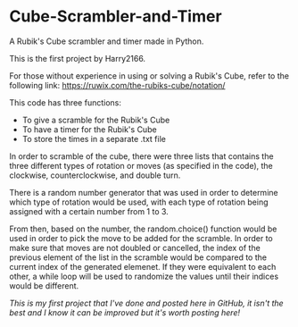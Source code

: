 # Cube-Scrambler-and-Timer
A Rubik's Cube scrambler and timer made in Python.

This is the first project by Harry2166.

For those without experience in using or solving a Rubik's Cube, refer to the following link:
https://ruwix.com/the-rubiks-cube/notation/

This code has three functions:
- To give a scramble for the Rubik's Cube
- To have a timer for the Rubik's Cube
- To store the times in a separate .txt file

In order to scramble of the cube, there were three lists that contains the three different types of rotation or moves (as specified in the code), the clockwise, counterclockwise, and double turn.

There is a random number generator that was used in order to determine which type of rotation would be used, with each type of rotation being assigned with a certain number from 1 to 3.

From then, based on the number, the random.choice() function would be used in order to pick the move to be added for the scramble. In order to make sure that moves are not doubled or cancelled, the index of the previous element of the list in the scramble would be compared to the current index of the generated elemenet. If they were equivalent to each other, a while loop will be used to randomize the values until their indices would be different.

*This is my first project that I've done and posted here in GitHub, it isn't the best and I know it can be improved but it's worth posting here!*
